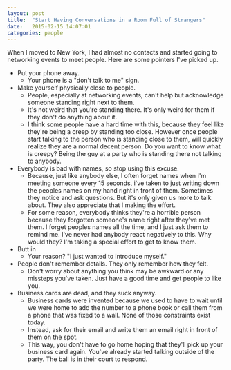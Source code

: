 ```yaml
---
layout: post
title:  "Start Having Conversations in a Room Full of Strangers"
date:   2015-02-15 14:07:01
categories: people
---
```


When I moved to New York, I had almost no contacts and started going to networking events to meet people. Here are some pointers I've picked up. 

- Put your phone away. 
  - Your phone is a "don't talk to me" sign. 
- Make yourself physically close to people. 
  - People, especially at networking events, can't help but acknowledge someone standing right next to them. 
  - It's not weird that you're standing there. It's only weird for them if they don't do anything about it. 
  - I think some people have a hard time with this, because they feel like they're being a creep by standing too close. However once people start talking to the person who is standing close to them, will quickly realize they are a normal decent person. Do you want to know what is creepy? Being the guy at a party who is standing there not talking to anybody.
- Everybody is bad with names, so stop using this excuse.
  - Because, just like anybody else, I often forget names when I'm meeting someone every 15 seconds, i've taken to just writing down the peoples names on my hand right in front of them. Sometimes they notice and ask questions. But it's only given us more to talk about. They also appreciate that I making the effort.
  - For some reason, everybody thinks they're a horrible person because they forgotten someone's name right after they've met them. I forget peoples names all the time, and I just ask them to remind me. I've never had anybody react negatively to this. Why would they? I'm taking a special effort to get to know them.
- Butt in
  - Your reason? "I just wanted to introduce myself."
- People don't remember details. They only remember how they felt. 
  - Don't worry about anything you think may be awkward or any missteps you've taken. Just have a good time and get people to like you.
- Business cards are dead, and they suck anyway.
  - Business cards were invented because we used to have to wait until we were home to add the number to a phone book or call them from a phone that was fixed to a wall. None of those constraints exist today.
  - Instead, ask for their email and write them an email right in front of them on the spot.
  - This way, you don't have to go home hoping that they'll pick up your business card again. You've already started talking outside of the party. The ball is in their court to respond.

